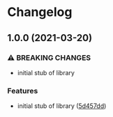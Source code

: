 # Changelog

## 1.0.0 (2021-03-20)


### ⚠ BREAKING CHANGES

* initial stub of library

### Features

* initial stub of library ([5d457dd](https://www.github.com/googleapis/nodejs-service-control/commit/5d457ddda7535e5c2aec002b1a0633372dfc9242))
